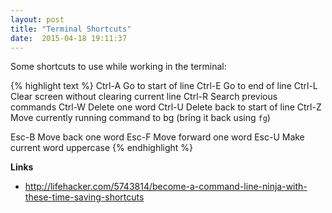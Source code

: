 ```yaml
---
layout: post
title: "Terminal Shortcuts"
date:  2015-04-18 19:11:37
---
```


Some shortcuts to use while working in the terminal:

{% highlight text %}
Ctrl-A  Go to start of line
Ctrl-E  Go to end of line
Ctrl-L  Clear screen without clearing current line
Ctrl-R  Search previous commands
Ctrl-W  Delete one word
Ctrl-U  Delete back to start of line
Ctrl-Z  Move currently running command to bg (bring it back using `fg`)

Esc-B   Move back one word
Esc-F   Move forward one word
Esc-U   Make current word uppercase
{% endhighlight %}


**Links**

* http://lifehacker.com/5743814/become-a-command-line-ninja-with-these-time-saving-shortcuts
